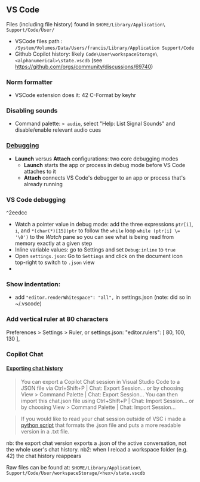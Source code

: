 ## VS Code
Files (including file history) found in `$HOME/Library/Application\ Support/Code/User/`
- VSCode files path : `/System/Volumes/Data/Users/francis/Library/Application Support/Code`
- Github Copilot history: likely `Code\User\workspaceStorage\<alphanumerical>\state.vscdb` (see https://github.com/orgs/community/discussions/69740)

### Norm formatter
- VSCode extension does it: 42 C-Format by keyhr

### Disabling sounds
- Command palette: `> audio`, select "Help: List Signal Sounds" and disable/enable relevant audio cues

### [Debugging](https://code.visualstudio.com/docs/editor/debugging)
- **Launch** versus **Attach** configurations: two core debugging modes
  - **Launch** starts the app or process in debug mode before VS Code attaches to it
  - **Attach** connects VS Code's debugger to an app or process that's already running

### VS Code debugging
^2eedcc

- Watch a pointer value in debug mode: add the three expressions `ptr[i]`, `i`, and `*(char(*)[15])ptr` to follow the `while` loop `while (ptr[i] \= '\0')` to the *Watch* pane so you can see what is being read from memory exactly at a given step
- Inline variable values: go to Settings and set `Debug:inline` to `true`
- Open `settings.json`: Go to `Settings` and click on the document icon top-right to switch to `.json` view
- 


### Show indentation:
- add `"editor.renderWhitespace": "all",` in settings.json (note: did so in ~/.vscode)

### Add vertical ruler at 80 characters
Preferences > Settings > Ruler, or settings.json:
  "editor.rulers": [
    80,
    100,
    130
  ],

### Copilot Chat
#### [Exporting chat history](https://github.com/orgs/community/discussions/57190)

> You can export a Copilot Chat session in Visual Studio Code to a JSON file via Ctrl+Shift+P | Chat: Export Session... or by choosing View > Command Palette | Chat: Export Session...
You can then import this chat.json file using Ctrl+Shift+P | Chat: Import Session... or by choosing View > Command Palette | Chat: Import Session...

> If you would like to read your chat session outside of VSC i made a [python script](https://github.com/Marijn-Bergman/copilot-chat-export-formatter) that formats the .json file and puts a more readable version in a .txt file.

nb: the export chat version exports a .json of the active conversation, not the whole user's chat history.
nb2: when I reload a workspace folder (e.g. 42) the chat history reappears

Raw files can be found at: `$HOME/Library/Application\ Support/Code/User/workspaceStorage/<hex>/state.vscdb`
